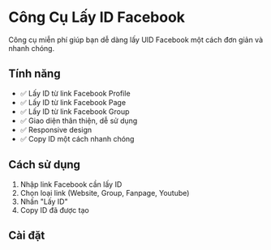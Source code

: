 # Công Cụ Lấy ID Facebook

Công cụ miễn phí giúp bạn dễ dàng lấy UID Facebook một cách đơn giản và nhanh chóng.

## Tính năng

- ✅ Lấy ID từ link Facebook Profile
- ✅ Lấy ID từ link Facebook Page
- ✅ Lấy ID từ link Facebook Group
- ✅ Giao diện thân thiện, dễ sử dụng
- ✅ Responsive design
- ✅ Copy ID một cách nhanh chóng

## Cách sử dụng

1. Nhập link Facebook cần lấy ID
2. Chọn loại link (Website, Group, Fanpage, Youtube)
3. Nhấn "Lấy ID"
4. Copy ID đã được tạo

## Cài đặt


